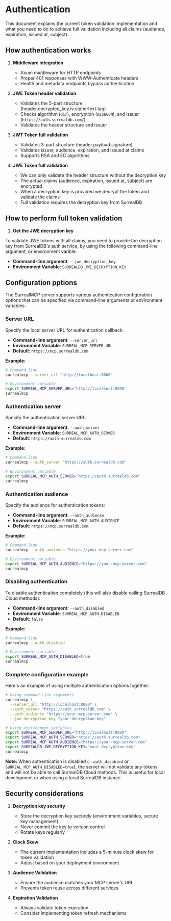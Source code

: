 # Authentication

This document explains the current token validation implementation and what you need to do to achieve full validation including all claims (audience, expiration, issued at, subject).

## How authentication works

1. **Middleware integration**
   - Axum middleware for HTTP endpoints
   - Proper 401 responses with WWW-Authenticate headers
   - Health and metadata endpoints bypass authentication

2. **JWE Token header validation**
   - Validates the 5-part structure (header.encrypted_key.iv.ciphertext.tag)
   - Checks algorithm (`dir`), encryption (`A256GCM`), and issuer (`https://auth.surrealdb.com/`)
   - Validates the header structure and issuer

3. **JWT Token full validation**
   - Validates 3-part structure (header.payload.signature)
   - Validates issuer, audience, expiration, and issued at claims
   - Supports RSA and EC algorithms

4. **JWE Token full validation**
   - We can only validate the header structure without the decryption key
   - The actual claims (audience, expiration, issued at, subject) are encrypted
   - When a decryption key is provided we decrypt the token and validate the claims
   - Full validation requires the decryption key from SurrealDB
   
## How to perform full token validation

1. **Get the JWE decryption key**

To validate JWE tokens with all claims, you need to provide the decryption key from SurrealDB's auth service, by using the following command-line argument, or environment varible:

- **Command-line argument**: `--jwe_decryption_key`
- **Environment Variable**: `SURREALDB_JWE_DECRYPTION_KEY`

## Configuration pptions

The SurrealMCP server supports various authentication configuration options that can be specified via command-line arguments or environment variables:

### Server URL

Specify the local server URL for authentication callback:

- **Command-line argument**: `--server_url`
- **Environment Variable**: `SURREAL_MCP_SERVER_URL`
- **Default**: `https://mcp.surrealdb.com`

**Example:**
```bash
# Command-line
surrealmcp --server_url "http://localhost:8000"

# Environment variable
export SURREAL_MCP_SERVER_URL="http://localhost:8000"
surrealmcp
```

### Authentication server

Specify the authentication server URL:

- **Command-line argument**: `--auth_server`
- **Environment Variable**: `SURREAL_MCP_AUTH_SERVER`
- **Default**: `https://auth.surrealdb.com`

**Example:**
```bash
# Command-line
surrealmcp --auth_server "https://auth.surrealdb.com"

# Environment variable
export SURREAL_MCP_AUTH_SERVER="https://auth.surrealdb.com"
surrealmcp
```

### Authentication audience

Specify the audience for authentication tokens:

- **Command-line argument**: `--auth_audience`
- **Environment Variable**: `SURREAL_MCP_AUTH_AUDIENCE`
- **Default**: `https://mcp.surrealdb.com`

**Example:**
```bash
# Command-line
surrealmcp --auth_audience "https://your-mcp-server.com"

# Environment variable
export SURREAL_MCP_AUTH_AUDIENCE="https://your-mcp-server.com"
surrealmcp
```

### Disabling authentication

To disable authentication completely (this will also disable calling SurrealDB Cloud methods):

- **Command-line argument**: `--auth_disabled`
- **Environment Variable**: `SURREAL_MCP_AUTH_DISABLED`
- **Default**: `false`

**Example:**
```bash
# Command-line
surrealmcp --auth_disabled

# Environment variable
export SURREAL_MCP_AUTH_DISABLED=true
surrealmcp
```

### Complete configuration example

Here's an example of using multiple authentication options together:

```bash
# Using command-line arguments
surrealmcp \
  --server_url "http://localhost:8000" \
  --auth_server "https://auth.surrealdb.com" \
  --auth_audience "https://your-mcp-server.com" \
  --jwe_decryption_key "your-decryption-key"

# Using environment variables
export SURREAL_MCP_SERVER_URL="http://localhost:8000"
export SURREAL_MCP_AUTH_SERVER="https://auth.surrealdb.com"
export SURREAL_MCP_AUTH_AUDIENCE="https://your-mcp-server.com"
export SURREALDB_JWE_DECRYPTION_KEY="your-decryption-key"
surrealmcp
```

**Note:** When authentication is disabled (`--auth_disabled` or `SURREAL_MCP_AUTH_DISABLED=true`), the server will not validate any tokens and will not be able to call SurrealDB Cloud methods. This is useful for local development or when using a local SurrealDB instance.

## Security considerations

1. **Decryption key security**
   - Store the decryption key securely (environment variables, secure key management)
   - Never commit the key to version control
   - Rotate keys regularly

2. **Clock Skew**
   - The current implementation includes a 5-minute clock skew for token validation
   - Adjust based on your deployment environment

3. **Audience Validation**
   - Ensure the audience matches your MCP server's URL
   - Prevents token reuse across different services

4. **Expiration Validation**
   - Always validate token expiration
   - Consider implementing token refresh mechanisms
